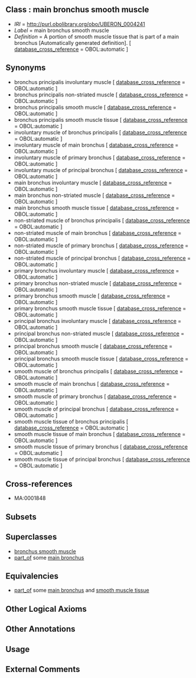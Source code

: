 
## Class : main bronchus smooth muscle

 * *IRI* = http://purl.obolibrary.org/obo/UBERON_0004241
 * *Label* = main bronchus smooth muscle
 * *Definition* = A portion of smooth muscle tissue that is part of a main bronchus [Automatically generated definition]. [ [database_cross_reference](../../ef/oboInOwl#hasDbXref.md) = OBOL:automatic ]

## Synonyms

 * bronchus principalis involuntary muscle [ [database_cross_reference](../../ef/oboInOwl#hasDbXref.md) = OBOL:automatic ]
 * bronchus principalis non-striated muscle [ [database_cross_reference](../../ef/oboInOwl#hasDbXref.md) = OBOL:automatic ]
 * bronchus principalis smooth muscle [ [database_cross_reference](../../ef/oboInOwl#hasDbXref.md) = OBOL:automatic ]
 * bronchus principalis smooth muscle tissue [ [database_cross_reference](../../ef/oboInOwl#hasDbXref.md) = OBOL:automatic ]
 * involuntary muscle of bronchus principalis [ [database_cross_reference](../../ef/oboInOwl#hasDbXref.md) = OBOL:automatic ]
 * involuntary muscle of main bronchus [ [database_cross_reference](../../ef/oboInOwl#hasDbXref.md) = OBOL:automatic ]
 * involuntary muscle of primary bronchus [ [database_cross_reference](../../ef/oboInOwl#hasDbXref.md) = OBOL:automatic ]
 * involuntary muscle of principal bronchus [ [database_cross_reference](../../ef/oboInOwl#hasDbXref.md) = OBOL:automatic ]
 * main bronchus involuntary muscle [ [database_cross_reference](../../ef/oboInOwl#hasDbXref.md) = OBOL:automatic ]
 * main bronchus non-striated muscle [ [database_cross_reference](../../ef/oboInOwl#hasDbXref.md) = OBOL:automatic ]
 * main bronchus smooth muscle tissue [ [database_cross_reference](../../ef/oboInOwl#hasDbXref.md) = OBOL:automatic ]
 * non-striated muscle of bronchus principalis [ [database_cross_reference](../../ef/oboInOwl#hasDbXref.md) = OBOL:automatic ]
 * non-striated muscle of main bronchus [ [database_cross_reference](../../ef/oboInOwl#hasDbXref.md) = OBOL:automatic ]
 * non-striated muscle of primary bronchus [ [database_cross_reference](../../ef/oboInOwl#hasDbXref.md) = OBOL:automatic ]
 * non-striated muscle of principal bronchus [ [database_cross_reference](../../ef/oboInOwl#hasDbXref.md) = OBOL:automatic ]
 * primary bronchus involuntary muscle [ [database_cross_reference](../../ef/oboInOwl#hasDbXref.md) = OBOL:automatic ]
 * primary bronchus non-striated muscle [ [database_cross_reference](../../ef/oboInOwl#hasDbXref.md) = OBOL:automatic ]
 * primary bronchus smooth muscle [ [database_cross_reference](../../ef/oboInOwl#hasDbXref.md) = OBOL:automatic ]
 * primary bronchus smooth muscle tissue [ [database_cross_reference](../../ef/oboInOwl#hasDbXref.md) = OBOL:automatic ]
 * principal bronchus involuntary muscle [ [database_cross_reference](../../ef/oboInOwl#hasDbXref.md) = OBOL:automatic ]
 * principal bronchus non-striated muscle [ [database_cross_reference](../../ef/oboInOwl#hasDbXref.md) = OBOL:automatic ]
 * principal bronchus smooth muscle [ [database_cross_reference](../../ef/oboInOwl#hasDbXref.md) = OBOL:automatic ]
 * principal bronchus smooth muscle tissue [ [database_cross_reference](../../ef/oboInOwl#hasDbXref.md) = OBOL:automatic ]
 * smooth muscle of bronchus principalis [ [database_cross_reference](../../ef/oboInOwl#hasDbXref.md) = OBOL:automatic ]
 * smooth muscle of main bronchus [ [database_cross_reference](../../ef/oboInOwl#hasDbXref.md) = OBOL:automatic ]
 * smooth muscle of primary bronchus [ [database_cross_reference](../../ef/oboInOwl#hasDbXref.md) = OBOL:automatic ]
 * smooth muscle of principal bronchus [ [database_cross_reference](../../ef/oboInOwl#hasDbXref.md) = OBOL:automatic ]
 * smooth muscle tissue of bronchus principalis [ [database_cross_reference](../../ef/oboInOwl#hasDbXref.md) = OBOL:automatic ]
 * smooth muscle tissue of main bronchus [ [database_cross_reference](../../ef/oboInOwl#hasDbXref.md) = OBOL:automatic ]
 * smooth muscle tissue of primary bronchus [ [database_cross_reference](../../ef/oboInOwl#hasDbXref.md) = OBOL:automatic ]
 * smooth muscle tissue of principal bronchus [ [database_cross_reference](../../ef/oboInOwl#hasDbXref.md) = OBOL:automatic ]

## Cross-references

 * MA:0001848

## Subsets


## Superclasses

 * [bronchus smooth muscle](../../UBERON/42/UBERON_0004242.md)
 * [part_of](../../BFO/50/BFO_0000050.md) some [main bronchus](../../UBERON/82/UBERON_0002182.md)

## Equivalencies

 * [part_of](../../BFO/50/BFO_0000050.md) some [main bronchus](../../UBERON/82/UBERON_0002182.md) and [smooth muscle tissue](../../UBERON/35/UBERON_0001135.md)

## Other Logical Axioms


## Other Annotations


## Usage


## External Comments

